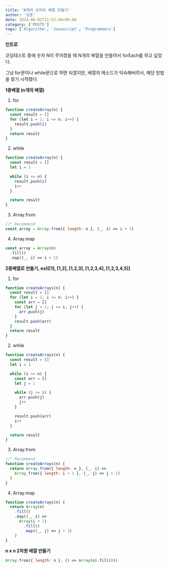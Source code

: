 ```yaml
---
title: 'N개의 숫자의 배열 만들기'
author: '임훈'
date: 2024-06-02T11:53:04+09:00
category: ['POSTS']
tags: ['Algorithm', 'Javascript', 'Programmers']
---
```


**인트로**

코딩테스트 중에 숫자 N이 주어졌을 때 N개의 배열을 만들어서 forEach를 하고 싶었다.

그냥 for문이나 while문으로 하면 되겠지만, 배열의 메소드가 익숙해버려서, 해당 방법을 찾기 시작했다.

**1중배열 (n개의 배열)**

1. for

```js
function createArray(n) {
  const result = []
  for (let i = 1; i <= n; i++) {
    result.push(i)
  }
  return result
}
```

2. while

```js
function createArray(n) {
  const result = []
  let i = 1

  while (i <= n) {
    result.push(i)
    i++
  }

  return result
}
```

3. Array.from

```js
//* Recommend
const array = Array.from({ length: n }, (_, i) => i + 1)
```

4. Array.map

```js
const array = Array(n)
  .fill()
  .map((_, i) => i + 1)
```

**2중배열로 만들기, ex)[[1], [1,2], [1,2,3], [1,2,3,4], [1,2,3,4,5]]**

1. for

```js
function createArrays(n) {
  const result = []
  for (let i = 1; i <= n; i++) {
    const arr = []
    for (let j = 1; j <= i; j++) {
      arr.push(j)
    }
    result.push(arr)
  }
  return result
}
```

2. while

```js
function createArrays(n) {
  const result = []
  let i = 1

  while (i <= n) {
    const arr = []
    let j = 1

    while (j <= i) {
      arr.push(j)
      j++
    }

    result.push(arr)
    i++
  }

  return result
}
```

3. Array.from

```js
//* Recommend
function createArrays(n) {
  return Array.from({ length: n }, (_, i) =>
    Array.from({ length: i + 1 }, (_, j) => j + 1)
  )
}
```

4. Array.map

```js
function createArrays(n) {
  return Array(n)
    .fill()
    .map((_, i) =>
      Array(i + 1)
        .fill()
        .map((_, j) => j + 1)
    )
}
```

**n x n 2차원 배열 만들기**

```js
Array.from({ length: n }, () => Array(n).fill(0))
```

